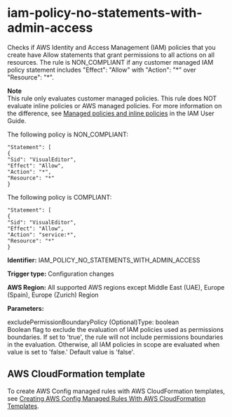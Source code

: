 # iam\-policy\-no\-statements\-with\-admin\-access<a name="iam-policy-no-statements-with-admin-access"></a>

Checks if AWS Identity and Access Management \(IAM\) policies that you create have Allow statements that grant permissions to all actions on all resources\. The rule is NON\_COMPLIANT if any customer managed IAM policy statement includes "Effect": "Allow" with "Action": "\*" over "Resource": "\*"\.

**Note**  
This rule only evaluates customer managed policies\. This rule does NOT evaluate inline policies or AWS managed policies\. For more information on the difference, see [Managed policies and inline policies](https://docs.aws.amazon.com/IAM/latest/UserGuide/access_policies_managed-vs-inline.html) in the IAM User Guide\.

The following policy is NON\_COMPLIANT:

```
"Statement": [
{
"Sid": "VisualEditor",
"Effect": "Allow",
"Action": "*",
"Resource": "*"
}
```

The following policy is COMPLIANT:

```
"Statement": [
{
"Sid": "VisualEditor",
"Effect": "Allow",
"Action": "service:*",
"Resource": "*"
}
```

**Identifier:** IAM\_POLICY\_NO\_STATEMENTS\_WITH\_ADMIN\_ACCESS

**Trigger type:** Configuration changes

**AWS Region:** All supported AWS regions except Middle East \(UAE\), Europe \(Spain\), Europe \(Zurich\) Region

**Parameters:**

excludePermissionBoundaryPolicy \(Optional\)Type: boolean  
Boolean flag to exclude the evaluation of IAM policies used as permissions boundaries\. If set to 'true', the rule will not include permissions boundaries in the evaluation\. Otherwise, all IAM policies in scope are evaluated when value is set to 'false\.' Default value is 'false'\.

## AWS CloudFormation template<a name="w2aac12c31c27b9d335c25"></a>

To create AWS Config managed rules with AWS CloudFormation templates, see [Creating AWS Config Managed Rules With AWS CloudFormation Templates](aws-config-managed-rules-cloudformation-templates.md)\.